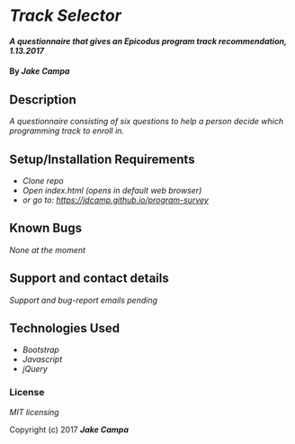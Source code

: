 # _Track Selector_

#### _A questionnaire that gives an Epicodus program track recommendation, 1.13.2017_

#### By _**Jake Campa**_

## Description

_A questionnaire consisting of six questions to help a person decide which programming track to enroll in._

## Setup/Installation Requirements

* _Clone repo_
* _Open index.html (opens in default web browser)_
* _or go to: https://jdcamp.github.io/program-survey_


## Known Bugs

_None at the moment_

## Support and contact details

_Support and bug-report emails pending_

## Technologies Used

* _Bootstrap_
* _Javascript_
* _jQuery_

### License

*MIT licensing*

Copyright (c) 2017 **_Jake Campa_**
